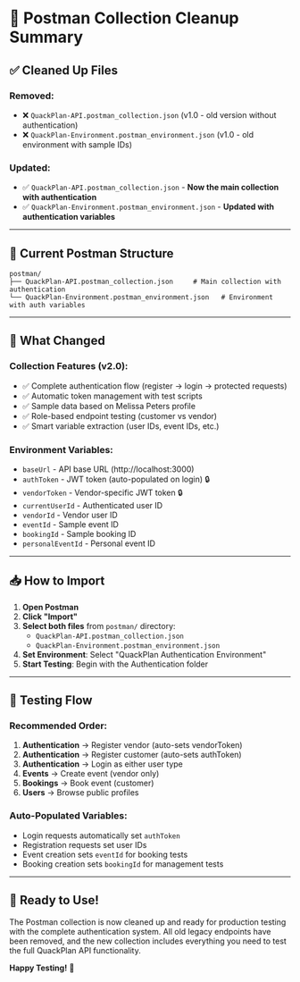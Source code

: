 # 🧹 Postman Collection Cleanup Summary

## ✅ **Cleaned Up Files**

### **Removed:**
- ❌ `QuackPlan-API.postman_collection.json` (v1.0 - old version without authentication)
- ❌ `QuackPlan-Environment.postman_environment.json` (v1.0 - old environment with sample IDs)

### **Updated:**
- ✅ `QuackPlan-API.postman_collection.json` - **Now the main collection with authentication**
- ✅ `QuackPlan-Environment.postman_environment.json` - **Updated with authentication variables**

---

## 📂 **Current Postman Structure**

```
postman/
├── QuackPlan-API.postman_collection.json     # Main collection with authentication
└── QuackPlan-Environment.postman_environment.json   # Environment with auth variables
```

---

## 🔄 **What Changed**

### **Collection Features (v2.0):**
- ✅ Complete authentication flow (register → login → protected requests)
- ✅ Automatic token management with test scripts
- ✅ Sample data based on Melissa Peters profile
- ✅ Role-based endpoint testing (customer vs vendor)
- ✅ Smart variable extraction (user IDs, event IDs, etc.)

### **Environment Variables:**
- `baseUrl` - API base URL (http://localhost:3000)
- `authToken` - JWT token (auto-populated on login) 🔒
- `vendorToken` - Vendor-specific JWT token 🔒  
- `currentUserId` - Authenticated user ID
- `vendorId` - Vendor user ID
- `eventId` - Sample event ID
- `bookingId` - Sample booking ID
- `personalEventId` - Personal event ID

---

## 📥 **How to Import**

1. **Open Postman**
2. **Click "Import"**
3. **Select both files** from `postman/` directory:
   - `QuackPlan-API.postman_collection.json`
   - `QuackPlan-Environment.postman_environment.json`
4. **Set Environment**: Select "QuackPlan Authentication Environment"
5. **Start Testing**: Begin with the Authentication folder

---

## 🎯 **Testing Flow**

### **Recommended Order:**
1. **Authentication** → Register vendor (auto-sets vendorToken)
2. **Authentication** → Register customer (auto-sets authToken)  
3. **Authentication** → Login as either user type
4. **Events** → Create event (vendor only)
5. **Bookings** → Book event (customer)
6. **Users** → Browse public profiles

### **Auto-Populated Variables:**
- Login requests automatically set `authToken`
- Registration requests set user IDs
- Event creation sets `eventId` for booking tests
- Booking creation sets `bookingId` for management tests

---

## 🚀 **Ready to Use!**

The Postman collection is now cleaned up and ready for production testing with the complete authentication system. All old legacy endpoints have been removed, and the new collection includes everything you need to test the full QuackPlan API functionality.

**Happy Testing!** 🦆
